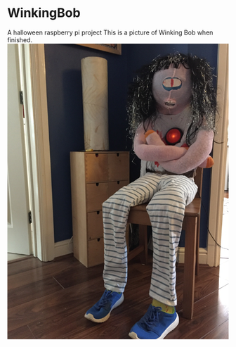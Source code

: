 # WinkingBob
A halloween raspberry pi project 
This is a picture of Winking Bob when finished. ![picture of the Winking Bob](IMG_8730.jpg)
